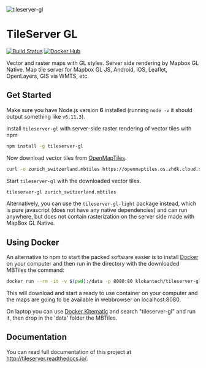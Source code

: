 ![tileserver-gl](https://cloud.githubusercontent.com/assets/59284/18173467/fa3aa2ca-7069-11e6-86b1-0f1266befeb6.jpeg)


# TileServer GL
[![Build Status](https://travis-ci.org/klokantech/tileserver-gl.svg?branch=master)](https://travis-ci.org/klokantech/tileserver-gl)
[![Docker Hub](https://img.shields.io/badge/docker-hub-blue.svg)](https://hub.docker.com/r/klokantech/tileserver-gl/)

Vector and raster maps with GL styles. Server side rendering by Mapbox GL Native. Map tile server for Mapbox GL JS, Android, iOS, Leaflet, OpenLayers, GIS via WMTS, etc.

## Get Started

Make sure you have Node.js version **6** installed (running `node -v` it should output something like `v6.11.3`).

Install `tileserver-gl` with server-side raster rendering of vector tiles with npm

```bash
npm install -g tileserver-gl
```

Now download vector tiles from [OpenMapTiles](https://openmaptiles.org/downloads/).

```bash
curl -o zurich_switzerland.mbtiles https://openmaptiles.os.zhdk.cloud.switch.ch/v3.3/extracts/zurich_switzerland.mbtiles
```

Start `tileserver-gl` with the downloaded vector tiles.

```bash
tileserver-gl zurich_switzerland.mbtiles
```

Alternatively, you can use the `tileserver-gl-light` package instead, which is pure javascript (does not have any native dependencies) and can run anywhere, but does not contain rasterization on the server side made with MapBox GL Native.

## Using Docker

An alternative to npm to start the packed software easier is to install [Docker](http://www.docker.com/) on your computer and then run in the directory with the downloaded MBTiles the command:

```bash
docker run --rm -it -v $(pwd):/data -p 8080:80 klokantech/tileserver-gl
```

This will download and start a ready to use container on your computer and the maps are going to be available in webbrowser on localhost:8080.

On laptop you can use [Docker Kitematic](https://kitematic.com/) and search "tileserver-gl" and run it, then drop in the 'data' folder the MBTiles.

## Documentation

You can read full documentation of this project at http://tileserver.readthedocs.io/.

